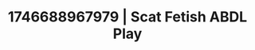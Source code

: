 ---
categories:
- AI-generated
- Fantasy kink
- Sultry voice
- Sensual touch
- Erotic escapism
- ASMR
- Cosplay
- Erotic hair pulling
image: /assets/images/1746688967979.jpg
layout: post
seo:
  description: Featured content with artistic Scat Fetish, ABDL Play. HD images available.
  keywords: Scat Fetish, ABDL Play
  og_image: /assets/images/1746688967979.jpg
  schema_type: VisualArtwork
tags:
- ABDL Play
- Scat Fetish
- '#1746688967979'
title: 1746688967979 | Scat Fetish ABDL Play
---